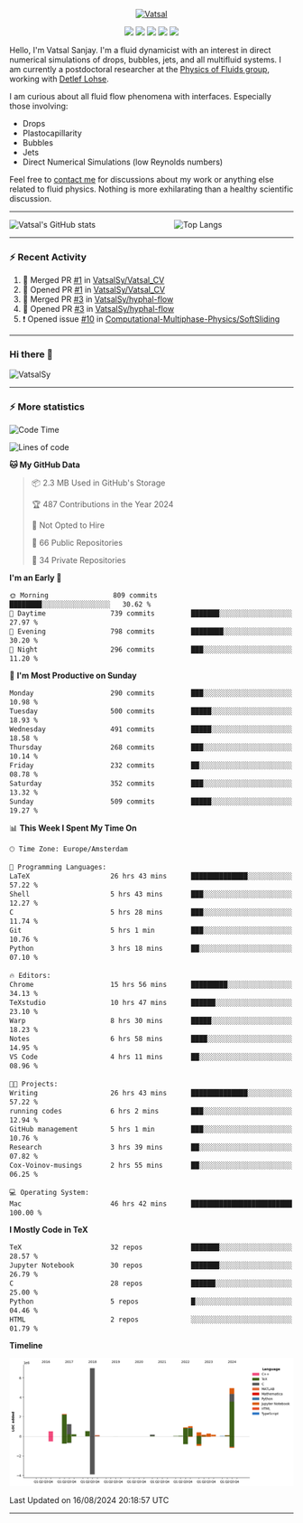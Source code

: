 <center>

[<img alt="Vatsal" width="200px" src="https://www.dropbox.com/s/dxyybgtblo8er6h/Logo_Vatsal_Vector.png?raw=1">](https://www.vatsalsanjay.com)

[<img src="https://img.shields.io/badge/googlescholar-4285F4?&style=for-the-badge&logo=googlescholar&logoColor=white">](https://scholar.google.com/citations?hl=en&user=67aQviYAAAAJ)
[<img src="https://img.shields.io/static/v1.svg?&style=for-the-badge&logo=ResearchGate&label=&message=ResearchGate&logoColor=white&color=green">](https://www.researchgate.net/profile/Vatsal-Sanjay-2)
[<img src="https://img.shields.io/badge/twitter-1DA1F2?&style=for-the-badge&logo=twitter&logoColor=white">](https://twitter.com/VatsalSanjay)
[<img src="https://img.shields.io/badge/linkedin-0A66C2?&style=for-the-badge&logo=linkedin">](https://www.linkedin.com/in/vatsalsanjay/)
[<img src="https://img.shields.io/badge/orcid-A6CE39?&style=for-the-badge&logo=orcid&logoColor=white">](https://orcid.org/0000-0002-4293-6099)

</center>

Hello, I'm Vatsal Sanjay. I'm a fluid dynamicist with an interest in direct numerical simulations of drops, bubbles, jets, and all multifluid systems. I am currently a postdoctoral researcher at the [Physics of Fluids group](https://pof.tnw.utwente.nl), working with [Detlef Lohse](https://en.wikipedia.org/wiki/Detlef_Lohse). 

I am curious about all fluid flow phenomena with interfaces. Especially those involving:

- Drops
- Plastocapillarity
- Bubbles
- Jets
- Direct Numerical Simulations (low Reynolds numbers)

Feel free to [contact me](mailto:contact@vatsalsanjay.com) for discussions about my work or anything else related to fluid physics. Nothing is more exhilarating than a healthy scientific discussion.

<!-- ![Vatsal's GitHub stats](https://github-readme-stats-xi-wine-74.vercel.app/api?username=VatsalSy&show_icons=true&theme=vision-friendly-dark)

![Top Langs](https://github-readme-stats-xi-wine-74.vercel.app/api/top-langs/?username=VatsalSy&layout=compact&theme=vision-friendly-dark) -->

---
<div style="display: flex; justify-content: space-between;">
    <img src="https://github-readme-stats-xi-wine-74.vercel.app/api?username=VatsalSy&show_icons=true&theme=vision-friendly-dark" alt="Vatsal's GitHub stats" style="width: 55%;">
    <img src="https://github-readme-stats-xi-wine-74.vercel.app/api/top-langs/?username=VatsalSy&layout=compact&theme=vision-friendly-dark" alt="Top Langs" style="width: 42%;">
</div>

---

### :zap: Recent Activity

<!--START_SECTION:activity-->
1. 🎉 Merged PR [#1](https://github.com/VatsalSy/Vatsal_CV/pull/1) in [VatsalSy/Vatsal_CV](https://github.com/VatsalSy/Vatsal_CV)
2. 💪 Opened PR [#1](https://github.com/VatsalSy/Vatsal_CV/pull/1) in [VatsalSy/Vatsal_CV](https://github.com/VatsalSy/Vatsal_CV)
3. 🎉 Merged PR [#3](https://github.com/VatsalSy/hyphal-flow/pull/3) in [VatsalSy/hyphal-flow](https://github.com/VatsalSy/hyphal-flow)
4. 💪 Opened PR [#3](https://github.com/VatsalSy/hyphal-flow/pull/3) in [VatsalSy/hyphal-flow](https://github.com/VatsalSy/hyphal-flow)
5. ❗ Opened issue [#10](https://github.com/Computational-Multiphase-Physics/SoftSliding/issues/10) in [Computational-Multiphase-Physics/SoftSliding](https://github.com/Computational-Multiphase-Physics/SoftSliding)
<!--END_SECTION:activity-->
---

### Hi there 👋
<p align="left"> <img src="https://komarev.com/ghpvc/?username=VatsalSy&label=Profile%20views&color=orange&style=for-the-badge" alt="VatsalSy" /> </p>

---
### :zap: More statistics

<!--START_SECTION:waka-->
![Code Time](http://img.shields.io/badge/Code%20Time-156%20hrs%2058%20mins-blue)

![Lines of code](https://img.shields.io/badge/From%20Hello%20World%20I%27ve%20Written-20.2%20million%20lines%20of%20code-blue)

**🐱 My GitHub Data** 

> 📦 2.3 MB Used in GitHub's Storage 
 > 
> 🏆 487 Contributions in the Year 2024
 > 
> 🚫 Not Opted to Hire
 > 
> 📜 66 Public Repositories 
 > 
> 🔑 34 Private Repositories 
 > 
**I'm an Early 🐤** 

```text
🌞 Morning                809 commits         ████████░░░░░░░░░░░░░░░░░   30.62 % 
🌆 Daytime                739 commits         ███████░░░░░░░░░░░░░░░░░░   27.97 % 
🌃 Evening                798 commits         ████████░░░░░░░░░░░░░░░░░   30.20 % 
🌙 Night                  296 commits         ███░░░░░░░░░░░░░░░░░░░░░░   11.20 % 
```
📅 **I'm Most Productive on Sunday** 

```text
Monday                   290 commits         ███░░░░░░░░░░░░░░░░░░░░░░   10.98 % 
Tuesday                  500 commits         █████░░░░░░░░░░░░░░░░░░░░   18.93 % 
Wednesday                491 commits         █████░░░░░░░░░░░░░░░░░░░░   18.58 % 
Thursday                 268 commits         ███░░░░░░░░░░░░░░░░░░░░░░   10.14 % 
Friday                   232 commits         ██░░░░░░░░░░░░░░░░░░░░░░░   08.78 % 
Saturday                 352 commits         ███░░░░░░░░░░░░░░░░░░░░░░   13.32 % 
Sunday                   509 commits         █████░░░░░░░░░░░░░░░░░░░░   19.27 % 
```


📊 **This Week I Spent My Time On** 

```text
🕑︎ Time Zone: Europe/Amsterdam

💬 Programming Languages: 
LaTeX                    26 hrs 43 mins      ██████████████░░░░░░░░░░░   57.22 % 
Shell                    5 hrs 43 mins       ███░░░░░░░░░░░░░░░░░░░░░░   12.27 % 
C                        5 hrs 28 mins       ███░░░░░░░░░░░░░░░░░░░░░░   11.74 % 
Git                      5 hrs 1 min         ███░░░░░░░░░░░░░░░░░░░░░░   10.76 % 
Python                   3 hrs 18 mins       ██░░░░░░░░░░░░░░░░░░░░░░░   07.10 % 

🔥 Editors: 
Chrome                   15 hrs 56 mins      █████████░░░░░░░░░░░░░░░░   34.13 % 
TeXstudio                10 hrs 47 mins      ██████░░░░░░░░░░░░░░░░░░░   23.10 % 
Warp                     8 hrs 30 mins       █████░░░░░░░░░░░░░░░░░░░░   18.23 % 
Notes                    6 hrs 58 mins       ████░░░░░░░░░░░░░░░░░░░░░   14.95 % 
VS Code                  4 hrs 11 mins       ██░░░░░░░░░░░░░░░░░░░░░░░   08.96 % 

🐱‍💻 Projects: 
Writing                  26 hrs 43 mins      ██████████████░░░░░░░░░░░   57.22 % 
running codes            6 hrs 2 mins        ███░░░░░░░░░░░░░░░░░░░░░░   12.94 % 
GitHub management        5 hrs 1 min         ███░░░░░░░░░░░░░░░░░░░░░░   10.76 % 
Research                 3 hrs 39 mins       ██░░░░░░░░░░░░░░░░░░░░░░░   07.82 % 
Cox-Voinov-musings       2 hrs 55 mins       ██░░░░░░░░░░░░░░░░░░░░░░░   06.25 % 

💻 Operating System: 
Mac                      46 hrs 42 mins      █████████████████████████   100.00 % 
```

**I Mostly Code in TeX** 

```text
TeX                      32 repos            ███████░░░░░░░░░░░░░░░░░░   28.57 % 
Jupyter Notebook         30 repos            ███████░░░░░░░░░░░░░░░░░░   26.79 % 
C                        28 repos            ██████░░░░░░░░░░░░░░░░░░░   25.00 % 
Python                   5 repos             █░░░░░░░░░░░░░░░░░░░░░░░░   04.46 % 
HTML                     2 repos             ░░░░░░░░░░░░░░░░░░░░░░░░░   01.79 % 
```



**Timeline**

![Lines of Code chart](https://raw.githubusercontent.com/VatsalSy/VatsalSy/main/assets/bar_graph.png)


 Last Updated on 16/08/2024 20:18:57 UTC
<!--END_SECTION:waka-->
---
